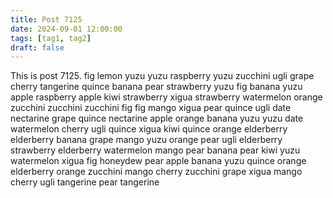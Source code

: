 ```yaml
---
title: Post 7125
date: 2024-09-01 12:00:00
tags: [tag1, tag2]
draft: false
---
```

This is post 7125.
fig
lemon
yuzu
yuzu
raspberry
yuzu
zucchini
ugli
grape
cherry
tangerine
quince
banana
pear
strawberry
yuzu
fig
banana
yuzu
apple
raspberry
apple
kiwi
strawberry
xigua
strawberry
watermelon
orange
zucchini
zucchini
zucchini
fig
fig
mango
xigua
pear
quince
ugli
date
nectarine
grape
quince
nectarine
apple
orange
banana
yuzu
yuzu
date
watermelon
cherry
ugli
quince
xigua
kiwi
quince
orange
elderberry
elderberry
banana
grape
mango
yuzu
orange
pear
ugli
elderberry
strawberry
elderberry
watermelon
mango
pear
banana
pear
kiwi
yuzu
watermelon
xigua
fig
honeydew
pear
apple
banana
yuzu
quince
orange
elderberry
orange
zucchini
mango
cherry
zucchini
grape
xigua
mango
cherry
ugli
tangerine
pear
tangerine
